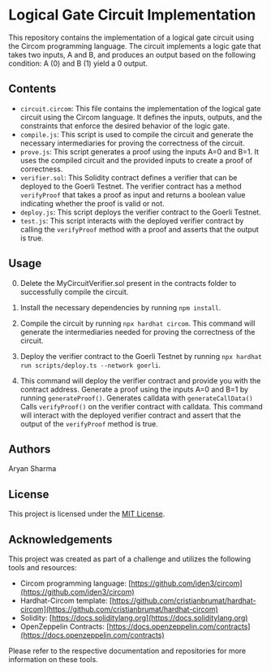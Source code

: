 # Logical Gate Circuit Implementation

This repository contains the implementation of a logical gate circuit using the Circom programming language. The circuit implements a logic gate that takes two inputs, A and B, and produces an output based on the following condition: A (0) and B (1) yield a 0 output.

## Contents

- `circuit.circom`: This file contains the implementation of the logical gate circuit using the Circom language. It defines the inputs, outputs, and the constraints that enforce the desired behavior of the logic gate.
- `compile.js`: This script is used to compile the circuit and generate the necessary intermediaries for proving the correctness of the circuit.
- `prove.js`: This script generates a proof using the inputs A=0 and B=1. It uses the compiled circuit and the provided inputs to create a proof of correctness.
- `verifier.sol`: This Solidity contract defines a verifier that can be deployed to the Goerli Testnet. The verifier contract has a method `verifyProof` that takes a proof as input and returns a boolean value indicating whether the proof is valid or not.
- `deploy.js`: This script deploys the verifier contract to the Goerli Testnet.
- `test.js`: This script interacts with the deployed verifier contract by calling the `verifyProof` method with a proof and asserts that the output is true.

## Usage

0. Delete the MyCircuitVerifier.sol present in the contracts folder to successfully compile the circuit.  

1. Install the necessary dependencies by running `npm install`.

2. Compile the circuit by running `npx hardhat circom`. This command will generate the intermediaries needed for proving the correctness of the circuit.

3. Deploy the verifier contract to the Goerli Testnet by running `npx hardhat run scripts/deploy.ts --network goerli`. 

4. This command will deploy the verifier contract and provide you with the contract address.
   Generate a proof using the inputs A=0 and B=1 by running `generateProof()`.
   Generates calldata with `generateCallData()`
   Calls `verifyProof()` on the verifier contract with calldata.
   This command will interact with the deployed verifier contract and assert that the output of the `verifyProof` method is true.

## Authors

Aryan Sharma

## License

This project is licensed under the [MIT License](LICENSE).

## Acknowledgements

This project was created as part of a challenge and utilizes the following tools and resources:

- Circom programming language: [https://github.com/iden3/circom](https://github.com/iden3/circom)
- Hardhat-Circom template: [https://github.com/cristianbrumat/hardhat-circom](https://github.com/cristianbrumat/hardhat-circom)
- Solidity: [https://docs.soliditylang.org](https://docs.soliditylang.org)
- OpenZeppelin Contracts: [https://docs.openzeppelin.com/contracts](https://docs.openzeppelin.com/contracts)

Please refer to the respective documentation and repositories for more information on these tools.
